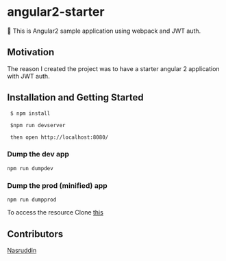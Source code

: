 # angular2-starter
:checkered_flag: This is Angular2 sample application using webpack and JWT auth.

## Motivation

The reason I created the project was to have a starter angular 2 application with JWT auth. 

## Installation and Getting Started
```
 $ npm install
 
 $npm run devserver

 then open http://localhost:8080/
```

### Dump the dev app

`npm run dumpdev`

### Dump the prod (minified) app

`npm run dumpprod`

To access the resource Clone [this](https://github.com/Nasruddin/jwt-auth-springboot)

## Contributors

[Nasruddin](https://twitter.com/iam_nasir)


